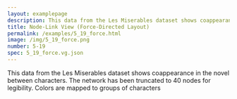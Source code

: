 ```yaml
---
layout: examplepage
description: This data from the Les Miserables dataset shows coappearance in the novel between characters. The network has been truncated to 40 nodes for legibility. Colors are mapped to groups of characters
title: Node-Link View (Force-Directed Layout)
permalink: /examples/5_19_force.html
image: /img/5_19_force.png
number: 5-19
spec: 5_19_force.vg.json
---
```

This data from the Les Miserables dataset shows coappearance in the novel between characters. The network has been truncated to 40 nodes for legibility. Colors are mapped to groups of characters
